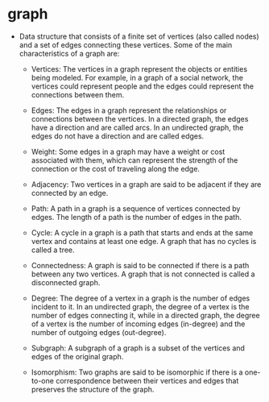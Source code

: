 # graph

- Data structure that consists of a finite set of vertices (also called nodes) and a set of edges connecting these vertices. Some of the main characteristics of a graph are:

  - Vertices: The vertices in a graph represent the objects or entities being modeled. For example, in a graph of a social network, the vertices could represent people and the edges could represent the connections between them.

  - Edges: The edges in a graph represent the relationships or connections between the vertices. In a directed graph, the edges have a direction and are called arcs. In an undirected graph, the edges do not have a direction and are called edges.

  - Weight: Some edges in a graph may have a weight or cost associated with them, which can represent the strength of the connection or the cost of traveling along the edge.

  - Adjacency: Two vertices in a graph are said to be adjacent if they are connected by an edge.

  - Path: A path in a graph is a sequence of vertices connected by edges. The length of a path is the number of edges in the path.

  - Cycle: A cycle in a graph is a path that starts and ends at the same vertex and contains at least one edge. A graph that has no cycles is called a tree.

  - Connectedness: A graph is said to be connected if there is a path between any two vertices. A graph that is not connected is called a disconnected graph.

  - Degree: The degree of a vertex in a graph is the number of edges incident to it. In an undirected graph, the degree of a vertex is the number of edges connecting it, while in a directed graph, the degree of a vertex is the number of incoming edges (in-degree) and the number of outgoing edges (out-degree).

  - Subgraph: A subgraph of a graph is a subset of the vertices and edges of the original graph.

  - Isomorphism: Two graphs are said to be isomorphic if there is a one-to-one correspondence between their vertices and edges that preserves the structure of the graph.